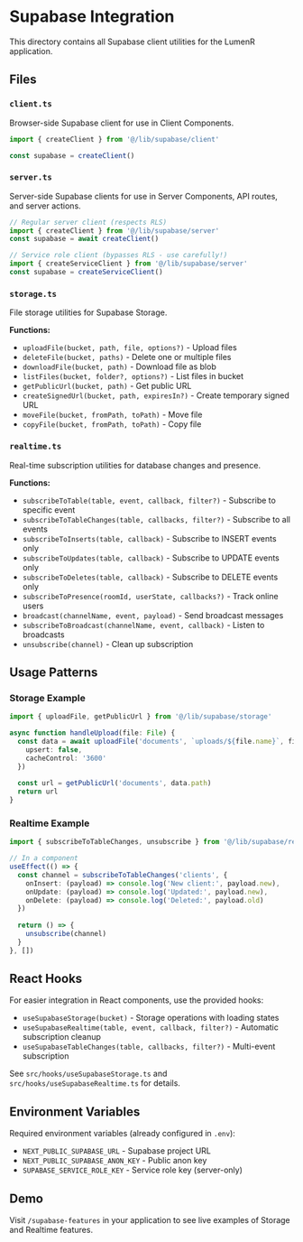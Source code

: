 # Supabase Integration

This directory contains all Supabase client utilities for the LumenR application.

## Files

### `client.ts`
Browser-side Supabase client for use in Client Components.

```typescript
import { createClient } from '@/lib/supabase/client'

const supabase = createClient()
```

### `server.ts`
Server-side Supabase clients for use in Server Components, API routes, and server actions.

```typescript
// Regular server client (respects RLS)
import { createClient } from '@/lib/supabase/server'
const supabase = await createClient()

// Service role client (bypasses RLS - use carefully!)
import { createServiceClient } from '@/lib/supabase/server'
const supabase = createServiceClient()
```

### `storage.ts`
File storage utilities for Supabase Storage.

**Functions:**
- `uploadFile(bucket, path, file, options?)` - Upload files
- `deleteFile(bucket, paths)` - Delete one or multiple files
- `downloadFile(bucket, path)` - Download file as blob
- `listFiles(bucket, folder?, options?)` - List files in bucket
- `getPublicUrl(bucket, path)` - Get public URL
- `createSignedUrl(bucket, path, expiresIn?)` - Create temporary signed URL
- `moveFile(bucket, fromPath, toPath)` - Move file
- `copyFile(bucket, fromPath, toPath)` - Copy file

### `realtime.ts`
Real-time subscription utilities for database changes and presence.

**Functions:**
- `subscribeToTable(table, event, callback, filter?)` - Subscribe to specific event
- `subscribeToTableChanges(table, callbacks, filter?)` - Subscribe to all events
- `subscribeToInserts(table, callback)` - Subscribe to INSERT events only
- `subscribeToUpdates(table, callback)` - Subscribe to UPDATE events only
- `subscribeToDeletes(table, callback)` - Subscribe to DELETE events only
- `subscribeToPresence(roomId, userState, callbacks?)` - Track online users
- `broadcast(channelName, event, payload)` - Send broadcast messages
- `subscribeToBroadcast(channelName, event, callback)` - Listen to broadcasts
- `unsubscribe(channel)` - Clean up subscription

## Usage Patterns

### Storage Example
```typescript
import { uploadFile, getPublicUrl } from '@/lib/supabase/storage'

async function handleUpload(file: File) {
  const data = await uploadFile('documents', `uploads/${file.name}`, file, {
    upsert: false,
    cacheControl: '3600'
  })
  
  const url = getPublicUrl('documents', data.path)
  return url
}
```

### Realtime Example
```typescript
import { subscribeToTableChanges, unsubscribe } from '@/lib/supabase/realtime'

// In a component
useEffect(() => {
  const channel = subscribeToTableChanges('clients', {
    onInsert: (payload) => console.log('New client:', payload.new),
    onUpdate: (payload) => console.log('Updated:', payload.new),
    onDelete: (payload) => console.log('Deleted:', payload.old)
  })
  
  return () => {
    unsubscribe(channel)
  }
}, [])
```

## React Hooks

For easier integration in React components, use the provided hooks:

- `useSupabaseStorage(bucket)` - Storage operations with loading states
- `useSupabaseRealtime(table, event, callback, filter?)` - Automatic subscription cleanup
- `useSupabaseTableChanges(table, callbacks, filter?)` - Multi-event subscription

See `src/hooks/useSupabaseStorage.ts` and `src/hooks/useSupabaseRealtime.ts` for details.

## Environment Variables

Required environment variables (already configured in `.env`):
- `NEXT_PUBLIC_SUPABASE_URL` - Supabase project URL
- `NEXT_PUBLIC_SUPABASE_ANON_KEY` - Public anon key
- `SUPABASE_SERVICE_ROLE_KEY` - Service role key (server-only)

## Demo

Visit `/supabase-features` in your application to see live examples of Storage and Realtime features.
